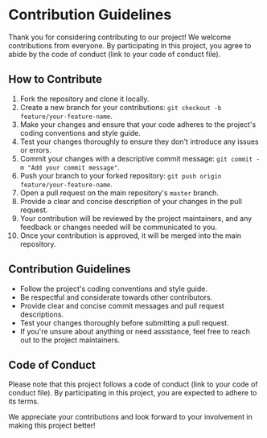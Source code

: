# Contribution Guidelines

Thank you for considering contributing to our project! We welcome contributions from everyone. By participating in this project, you agree to abide by the code of conduct (link to your code of conduct file).

## How to Contribute

1. Fork the repository and clone it locally.
2. Create a new branch for your contributions: `git checkout -b feature/your-feature-name`.
3. Make your changes and ensure that your code adheres to the project's coding conventions and style guide.
4. Test your changes thoroughly to ensure they don't introduce any issues or errors.
5. Commit your changes with a descriptive commit message: `git commit -m "Add your commit message"`.
6. Push your branch to your forked repository: `git push origin feature/your-feature-name`.
7. Open a pull request on the main repository's `master` branch.
8. Provide a clear and concise description of your changes in the pull request.
9. Your contribution will be reviewed by the project maintainers, and any feedback or changes needed will be communicated to you.
10. Once your contribution is approved, it will be merged into the main repository.

## Contribution Guidelines

- Follow the project's coding conventions and style guide.
- Be respectful and considerate towards other contributors.
- Provide clear and concise commit messages and pull request descriptions.
- Test your changes thoroughly before submitting a pull request.
- If you're unsure about anything or need assistance, feel free to reach out to the project maintainers.

## Code of Conduct

Please note that this project follows a code of conduct (link to your code of conduct file). By participating in this project, you are expected to adhere to its terms.

We appreciate your contributions and look forward to your involvement in making this project better!

